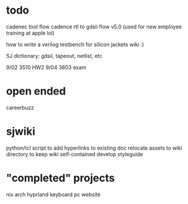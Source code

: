 # todo


cadenec tool flow cadence rtl to gdsii flow v5.0 (used for new employee training at apple lol)

how to write a verilog testbench for silicon jackets wiki :)

SJ dictionary: gdsii, tapeout, netlist, etc






9/02    3510 HW2
9/04    3803 exam   



# open ended
careerbuzz







# sjwiki
python/tcl script to add hyperlinks to existing doc
relocate assets to wiki directory to keep wiki self-contained
develop styleguide

# "completed" projects
nix
arch
hyprland
keyboard
pc
website
